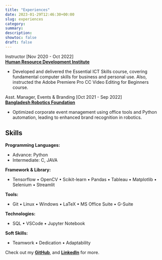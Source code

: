 ```yaml
---
title: "Experiences"
date: 2023-01-29T12:46:30+00:00
slug: experiences
category:
summary: 
description: 
showtoc: false
draft: false
---
```



Instructor  [Nov 2020 - Oct 2022]  
[**Human Resource Development Institute**](https://hrdi.ac/)   
- Developed and delivered the Essential ICT Skills course, covering fundamental
computer skills for business and personal use. Also, instructed the Adobe
Premiere Pro CC Video Editing for Beginners course.

Asst. Manager, Events & Branding  [Oct 2021 - Sep 2022]  
[**Bangladesh Robotics Foundation**](https://bdrf.org.bd/)   
- Optimized corporate event management using office tools and Python
automation, leading to enhanced brand recognition in robotics.



## Skills
**Programming Languages:**
- Advance: Python
- Intermediate: C, JAVA

**Framework & Library:**
- Tensorflow • OpenCV • Scikit-learn
• Pandas • Tableau • Matplotlib
• Selenium  • Streamlit

**Tools:**
- Git • Linux • Windows • LaTeX
• MS Office Suite • G-Suite

**Technologies:**
- SQL • VSCode • Jupyter Notebook

**Soft Skills:**
- Teamwork • Dedication • Adaptability

Check out my [**GitHub**](https://github.com/sajaldoes/), and [**LinkedIn**](https://www.linkedin.com/in/sajaldoes/) for more.